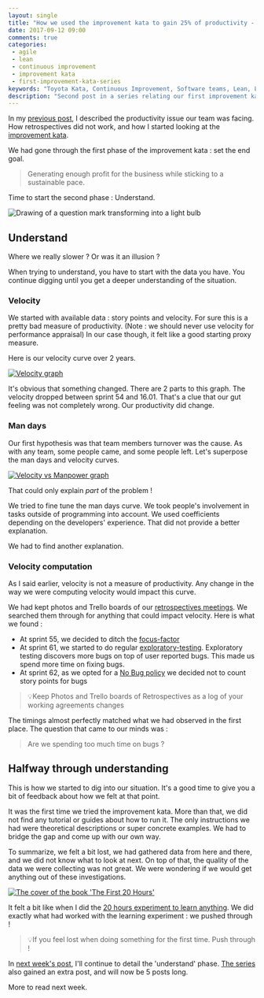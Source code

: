 ```yaml
---
layout: single
title: "How we used the improvement kata to gain 25% of productivity - Part 2"
date: 2017-09-12 09:00
comments: true
categories:
 - agile
 - lean
 - continuous improvement
 - improvement kata
 - first-improvement-kata-series
keywords: "Toyota Kata, Continuous Improvement, Software teams, Lean, Lean Software, Agile, Scrum, Measure, Data"
description: "Second post in a series relating our first improvement kata. Covers the first half of the 'understand' phase, where we start to have suspicions about the way we were handling bugs."
---
```

In my [previous post](/how-we-used-the-improvement-kata-to-gain-25-percent-of-productivity-part-1/), I described the productivity issue our team was facing. How retrospectives did not work, and how I started looking at the [improvement kata](http://www-personal.umich.edu/~mrother/The_Improvement_Kata.html).

We had gone through the first phase of the improvement kata : set the end goal.

> Generating enough profit for the business while sticking to a sustainable pace.

Time to start the second phase : Understand.

![Drawing of a question mark transforming into a light bulb]({{site.url}}{{site.baseurl}}/imgs/2017-09-12-how-we-used-the-improvement-kata-to-gain-25-percent-of-productivity-part-2/question-light.jpeg)

## Understand

Where we really slower ? Or was it an illusion ?

When trying to understand, you have to start with the data you have. You continue digging until you get a deeper understanding of the situation.

### Velocity

We started with available data : story points and velocity. For sure this is a pretty bad measure of productivity. (Note : we should never use velocity for performance appraisal) In our case though, it felt like a good starting proxy measure.

Here is our velocity curve over 2 years.

[![Velocity graph]({{site.url}}{{site.baseurl}}/imgs/2017-09-12-how-we-used-the-improvement-kata-to-gain-25-percent-of-productivity-part-2/velocity-small.jpg)]({{site.url}}/imgs/2017-09-12-how-we-used-the-improvement-kata-to-gain-25-percent-of-productivity-part-2/velocity.jpg)

It's obvious that something changed. There are 2 parts to this graph. The velocity dropped between sprint 54 and 16.01. That's a clue that our gut feeling was not completely wrong. Our productivity did change.

### Man days

Our first hypothesis was that team members turnover was the cause. As with any team, some people came, and some people left. Let's superpose the man days and velocity curves.

[![Velocity vs Manpower graph]({{site.url}}{{site.baseurl}}/imgs/2017-09-12-how-we-used-the-improvement-kata-to-gain-25-percent-of-productivity-part-2/velocity-vs-manpower-small.jpg)]({{site.url}}/imgs/2017-09-12-how-we-used-the-improvement-kata-to-gain-25-percent-of-productivity-part-2/velocity-vs-manpower.jpg)

That could only explain _part_ of the problem !

We tried to fine tune the man days curve. We took people's involvement in tasks outside of programming into account. We used coefficients depending on the developers' experience. That did not provide a better explanation.

We had to find another explanation.

### Velocity computation

As I said earlier, velocity is not a measure of productivity. Any change in the way we were computing velocity would impact this curve.

We had kept photos and Trello boards of our [retrospectives meetings](/trellospectives-remote-retrospectives-with-trello/). We searched them through for anything that could impact velocity. Here is what we found :

* At sprint 55, we decided to ditch the [focus-factor](https://www.scrum.org/resources/deadly-disease-focus-factor)
* At sprint 61, we started to do regular [exploratory-testing](/how-we-started-exploratory-testing/). Exploratory testing discovers more bugs on top of user reported bugs. This made us spend more time on fixing bugs.
* At sprint 62, as we opted for a [No Bug policy](https://medium.com/quality-functions/the-zero-bug-policy-b0bd987be684) we decided not to count story points for bugs

> 💡Keep Photos and Trello boards of Retrospectives as a log of your working agreements changes

The timings almost perfectly matched what we had observed in the first place. The question that came to our minds was :

> Are we spending too much time on bugs ?

## Halfway through understanding

This is how we started to dig into our situation. It's a good time to give you a bit of feedback about how we felt at that point.

It was the first time we tried the improvement kata. More than that, we did not find any tutorial or guides about how to run it. The only instructions we had were theoretical descriptions or super concrete examples. We had to bridge the gap and come up with our own way.

To summarize, we felt a bit lost, we had gathered data from here and there, and we did not know what to look at next. On top of that, the quality of the data we were collecting was not great. We were wondering if we would get anything out of these investigations.

[![The cover of the book 'The First 20 Hours']({{site.url}}{{site.baseurl}}/imgs/2017-09-12-how-we-used-the-improvement-kata-to-gain-25-percent-of-productivity-part-2/the-first-20-hours.jpg)](https://www.amazon.com/First-20-Hours-Learn-Anything/dp/1591846943/ref=sr_1_1?tag=pbourgau-20&amp;ie=UTF8&qid=1483258282&sr=8-1&keywords=the+first+20+hours)

It felt a bit like when I did the [20 hours experiment to learn anything](/how-i-got-my-feet-wet-with-machine-learning-with-the-first-20-hours/). We did exactly what had worked with the learning experiment : we pushed through !

> 💡If you feel lost when doing something for the first time. Push through !

In [next week's post](/how-we-used-the-improvement-kata-to-gain-25-percent-of-productivity-part-3/), I'll continue to detail the 'understand' phase. [The series]({{site.baseurl}}/categories/#first-improvement-kata-series/) also gained an extra post, and will now be 5 posts long.

More to read next week.
